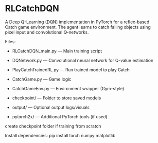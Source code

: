 # RLCatchDQN

A Deep Q-Learning (DQN) implementation in PyTorch for a reflex-based Catch game environment.
The agent learns to catch falling objects using pixel input and convolutional Q-networks.

Files:
- RLCatchDQN_main.py — Main training script
- DQNetwork.py — Convolutional neural network for Q-value estimation
- PlayCatchTrainedRL.py — Run trained model to play Catch
- CatchGame.py — Game logic
- CatchGameEnv.py — Environment wrapper (Gym-style)

- checkpoint/ — Folder to store saved models
- output/ — Optional output logs/visuals
- pytorch2x/ — Additional PyTorch tools (if used)

create checkpoint folder if training from scratch

Install dependencies:
pip install torch numpy matplotlib
